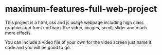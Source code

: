 # maximum-features-full-web-project
This project is a html, css and js usage webpage including high class graphics and front end work like video, images, scroll, slider and much more effects.


You can include a video file of your own for the video screen just name it code and you will be good to go.

